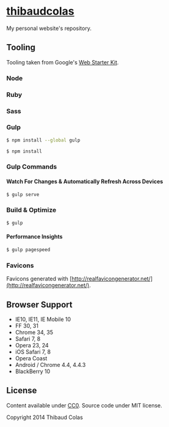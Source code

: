[thibaudcolas](http://thibaudcolas.fr)
============

My personal website's repository.

## Tooling

Tooling taken from Google's [Web Starter Kit](https://developers.google.com/web/starter-kit/).

### Node

### Ruby

### Sass

### Gulp

```sh
$ npm install --global gulp
```

```sh
$ npm install
```

### Gulp Commands

#### Watch For Changes & Automatically Refresh Across Devices

```sh
$ gulp serve
```

### Build & Optimize

```sh
$ gulp
```

#### Performance Insights

```sh
$ gulp pagespeed
```

### Favicons

Favicons generated with [http://realfavicongenerator.net/](http://realfavicongenerator.net/).

## Browser Support

* IE10, IE11, IE Mobile 10
* FF 30, 31
* Chrome 34, 35
* Safari 7, 8
* Opera 23, 24
* iOS Safari 7, 8
* Opera Coast
* Android / Chrome 4.4, 4.4.3
* BlackBerry 10

## License

Content available under [CC0](https://creativecommons.org/publicdomain/zero/1.0/). Source code under MIT license.

Copyright 2014 Thibaud Colas
